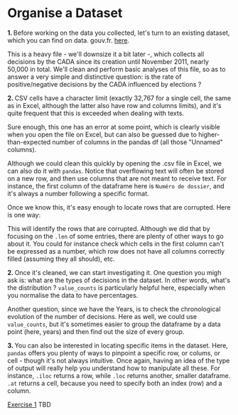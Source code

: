 # Organise a Dataset

<b>1. </b> Before working on the data you collected, let's turn to an existing dataset, which you can find on data.
gouv.fr. <a href="https://www.data.gouv.fr/fr/datasets/avis-et-conseils-de-la-cada/">here</a>.

This is a heavy file - we'll downsize it a bit later -, which collects all decisions by the CADA since its creation 
until November 2011, nearly 50,000 in total. We'll clean and perform basic analyses of this file, so as to answer a 
very simple and distinctive question: is the rate of positive/negative decisions by the CADA influenced by elections ?

<b>2. </b> CSV cells have a character limit (exactly 32,767 for a single cell, the same as in Excel, although the 
latter also have row and columns limits), and it's quite frequent that this is exceeded when dealing with 
texts. 

Sure enough, this one has an error at some point, which is clearly visible when you open the file on Excel, but can 
also be guessed due to higher-than-expected number of columns in the pandas df (all those "Unnamed" columns).

Although we could clean this quickly by opening the .csv file in Excel, we can also do it with `pandas`. Notice that 
overflowing text will often be stored on a new row, and then use columns that are not meant to receive text. For instance, the first column of 
the dataframe here is `Numéro de dossier`, and it's always a number following a specific format.

Once we know this, it's easy enough to locate rows that are corrupted. Here is one way:

This will identify the rows that are corrupted. Although we did that by focusing on the `.len` of some entries, there 
are plenty of other ways to go about it. You could for instance check which cells in the first column can't be expressed as a number, which row 
does not have all columns correctly filled (assuming they all should), etc.

<b>2. </b> Once it's cleaned, we can start investigating it. One question you migh ask is: what are the types of 
decisions in the dataset. In other words,  what's the distribution ? `value_counts` is particularly helpful here, 
especially when you normalise the data to have percentages.

Another question, since we have the Years, is to check the chronological evolution of the number of decisions. Here 
as well, we could use `value_counts`, but it's sometimes easier to group the dataframe by a data point (here, years) 
and then find out the size of every group.

<b>3. </b> You can also be interested in locating specific items in the dataset. Here, `pandas` offers you plenty of 
ways to pinpoint a specific row, or colums, or cell - though it's not always intuitive. Once again, having an idea 
of the type of output will really help you understand how to manipulate all these. For instance, `.iloc` returns a 
row, while `.loc` returns another, smaller dataframe. `.at` returns a cell, because you need to specify both an 
index (row) and a column.

<u>Exercise 1</u> TBD
